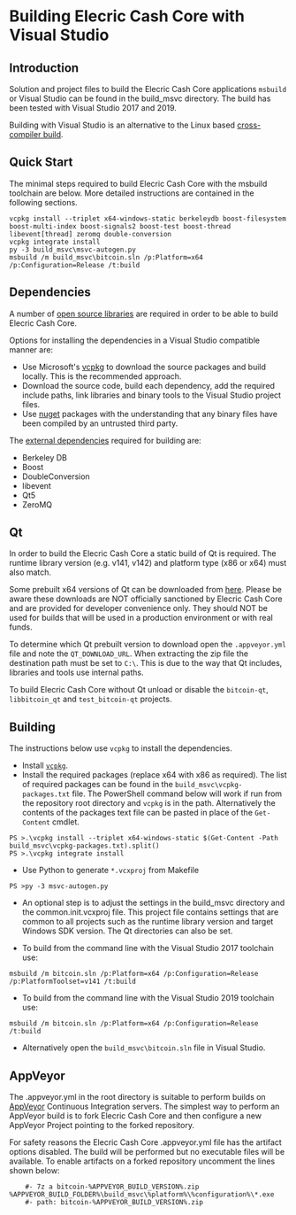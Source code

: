 Building Elecric Cash Core with Visual Studio
========================================

Introduction
---------------------
Solution and project files to build the Elecric Cash Core applications `msbuild` or Visual Studio can be found in the build_msvc directory. The build has been tested with Visual Studio 2017 and 2019.

Building with Visual Studio is an alternative to the Linux based [cross-compiler build](https://github.com/electric-cash/electric-cash/blob/master/doc/build-windows.md).

Quick Start
---------------------
The minimal steps required to build Elecric Cash Core with the msbuild toolchain are below. More detailed instructions are contained in the following sections.

```
vcpkg install --triplet x64-windows-static berkeleydb boost-filesystem boost-multi-index boost-signals2 boost-test boost-thread libevent[thread] zeromq double-conversion
vcpkg integrate install
py -3 build_msvc\msvc-autogen.py
msbuild /m build_msvc\bitcoin.sln /p:Platform=x64 /p:Configuration=Release /t:build
```

Dependencies
---------------------
A number of [open source libraries](https://github.com/electric-cash/electric-cash/blob/master/doc/dependencies.md) are required in order to be able to build Elecric Cash Core.

Options for installing the dependencies in a Visual Studio compatible manner are:

- Use Microsoft's [vcpkg](https://docs.microsoft.com/en-us/cpp/vcpkg) to download the source packages and build locally. This is the recommended approach.
- Download the source code, build each dependency, add the required include paths, link libraries and binary tools to the Visual Studio project files.
- Use [nuget](https://www.nuget.org/) packages with the understanding that any binary files have been compiled by an untrusted third party.

The [external dependencies](https://github.com/electric-cash/electric-cash/blob/master/doc/dependencies.md) required for building are:

- Berkeley DB
- Boost
- DoubleConversion
- libevent
- Qt5
- ZeroMQ

Qt
---------------------
In order to build the Elecric Cash Core a static build of Qt is required. The runtime library version (e.g. v141, v142) and platform type (x86 or x64) must also match.

Some prebuilt x64 versions of Qt can be downloaded from [here](https://github.com/sipsorcery/qt_win_binary/releases). Please be aware these downloads are NOT officially sanctioned by Elecric Cash Core and are provided for developer convenience only. They should NOT be used for builds that will be used in a production environment or with real funds.

To determine which Qt prebuilt version to download open the `.appveyor.yml` file and note the `QT_DOWNLOAD_URL`. When extracting the zip file the destination path must be set to `C:\`. This is due to the way that Qt includes, libraries and tools use internal paths.

To build Elecric Cash Core without Qt unload or disable the `bitcoin-qt`, `libbitcoin_qt` and `test_bitcoin-qt` projects.

Building
---------------------
The instructions below use `vcpkg` to install the dependencies.

- Install [`vcpkg`](https://github.com/Microsoft/vcpkg).
- Install the required packages (replace x64 with x86 as required). The list of required packages can be found in the `build_msvc\vcpkg-packages.txt` file. The PowerShell command below will work if run from the repository root directory and `vcpkg` is in the path. Alternatively the contents of the packages text file can be pasted in place of the `Get-Content` cmdlet.

```
PS >.\vcpkg install --triplet x64-windows-static $(Get-Content -Path build_msvc\vcpkg-packages.txt).split()
PS >.\vcpkg integrate install
```

- Use Python to generate `*.vcxproj` from Makefile

```
PS >py -3 msvc-autogen.py
```

- An optional step is to adjust the settings in the build_msvc directory and the common.init.vcxproj file. This project file contains settings that are common to all projects such as the runtime library version and target Windows SDK version. The Qt directories can also be set.

- To build from the command line with the Visual Studio 2017 toolchain use:

```
msbuild /m bitcoin.sln /p:Platform=x64 /p:Configuration=Release /p:PlatformToolset=v141 /t:build
```

- To build from the command line with the Visual Studio 2019 toolchain use:

```
msbuild /m bitcoin.sln /p:Platform=x64 /p:Configuration=Release /t:build
```

- Alternatively open the `build_msvc\bitcoin.sln` file in Visual Studio.

AppVeyor
---------------------
The .appveyor.yml in the root directory is suitable to perform builds on [AppVeyor](https://www.appveyor.com/) Continuous Integration servers. The simplest way to perform an AppVeyor build is to fork Elecric Cash Core and then configure a new AppVeyor Project pointing to the forked repository.

For safety reasons the Elecric Cash Core .appveyor.yml file has the artifact options disabled. The build will be performed but no executable files will be available. To enable artifacts on a forked repository uncomment the lines shown below:

```
    #- 7z a bitcoin-%APPVEYOR_BUILD_VERSION%.zip %APPVEYOR_BUILD_FOLDER%\build_msvc\%platform%\%configuration%\*.exe
    #- path: bitcoin-%APPVEYOR_BUILD_VERSION%.zip
```
